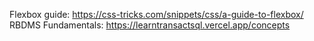 Flexbox guide: https://css-tricks.com/snippets/css/a-guide-to-flexbox/
RBDMS Fundamentals: https://learntransactsql.vercel.app/concepts
